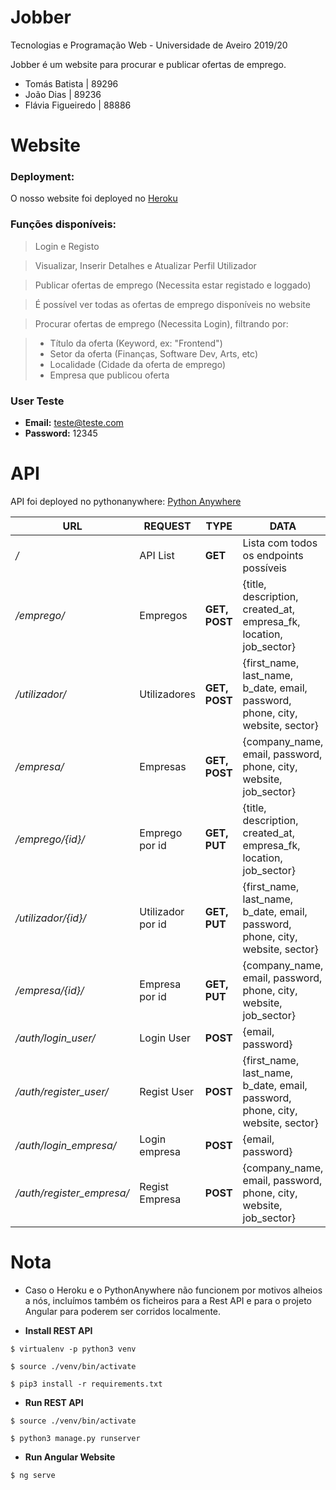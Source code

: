 # Jobber

Tecnologias e Programação Web - Universidade de Aveiro 2019/20

Jobber é um website para procurar e publicar ofertas de emprego.

- Tomás Batista | 89296
- João Dias | 89236
- Flávia Figueiredo | 88886 


# Website
### Deployment:
O nosso website foi deployed no [Heroku](https://jobber-angular.herokuapp.com/)

### Funções disponíveis:

> Login e Registo

> Visualizar, Inserir Detalhes e Atualizar Perfil Utilizador

> Publicar ofertas de emprego (Necessita estar registado e loggado)

> É possível ver todas as ofertas de emprego disponíveis no website

> Procurar ofertas de emprego (Necessita Login), filtrando por:

> - Título da oferta (Keyword, ex: "Frontend")   
> - Setor da oferta (Finanças, Software Dev, Arts, etc)
> - Localidade (Cidade da oferta de emprego)    
> - Empresa que publicou oferta  


### User Teste
- **Email:** teste@teste.com
- **Password:** 12345

# API

API foi deployed no pythonanywhere: [Python Anywhere](http://tomas99batista.pythonanywhere.com/)

|URL |REQUEST|TYPE|DATA |  
|-|-|-|-|
|*/*|API List | **GET** |Lista com todos os endpoints possíveis
|*/emprego/*|Empregos | **GET, POST** |{title, description, created_at, empresa_fk, location, job_sector}
|*/utilizador/*|Utilizadores | **GET, POST** |{first_name, last_name, b_date, email, password, phone, city, website, sector}
|*/empresa/*|Empresas | **GET, POST** |{company_name, email, password, phone, city, website, job_sector}
|*/emprego/{id}/*|Emprego por id| **GET, PUT** |{title, description, created_at, empresa_fk, location, job_sector}
|*/utilizador/{id}/*|Utilizador por id | **GET, PUT** |{first_name, last_name, b_date, email, password, phone, city, website, sector}
|*/empresa/{id}/*|Empresa por id | **GET, PUT** |{company_name, email, password, phone, city, website, job_sector}
|*/auth/login_user/*|Login User | **POST** |{email, password}
|*/auth/register_user/*|Regist User | **POST** |{first_name, last_name, b_date, email, password, phone, city, website, sector}
|*/auth/login_empresa/*|Login empresa | **POST** |{email, password}
|*/auth/register_empresa/*|Regist Empresa | **POST** |{company_name, email, password, phone, city, website, job_sector}

# Nota
- Caso o Heroku e o PythonAnywhere não funcionem por motivos alheios a nós, incluímos também os ficheiros para a Rest API e para o projeto Angular para poderem ser corridos localmente.

- **Install REST API**

 `$ virtualenv -p python3 venv`

 `$ source ./venv/bin/activate`

`$ pip3 install -r requirements.txt`

- **Run REST API**

 `$ source ./venv/bin/activate`

 `$ python3 manage.py runserver`

- **Run Angular Website**

 `$ ng serve`

